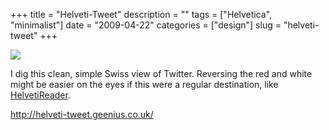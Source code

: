 +++
title = "Helveti-Tweet"
description = ""
tags = ["Helvetica", "minimalist"]
date = "2009-04-22"
categories = ["design"]
slug = "helveti-tweet"
+++


 

  <div id="screens-thumbs" class="clearfix">
    <div class="txt-center" id="design-submission"><a href="http://helveti-tweet.geenius.co.uk/"><img id='bluga-thumbnail-1571' class='bluga-thumbnail large' src='http://media.konigi.com/bluga/
wt49ef25b264055_0.jpg'/></a></div>  
  </div>   
<p>I dig this clean, simple Swiss view of Twitter. Reversing the red and white might be easier on the eyes if this were a regular destination, like <a href="http://helvetireader.com/">HelvetiReader</a>.</p>
<p><a href="http://helveti-tweet.geenius.co.uk/">http://helveti-tweet.geenius.co.uk/</a></p>




